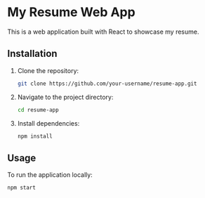 # My Resume Web App

This is a web application built with React to showcase my resume.

## Installation

1. Clone the repository:
    ```bash
    git clone https://github.com/your-username/resume-app.git
    ```

2. Navigate to the project directory:
    ```bash
    cd resume-app
    ```

3. Install dependencies:
    ```bash
    npm install
    ```

## Usage

To run the application locally:

```bash
npm start
